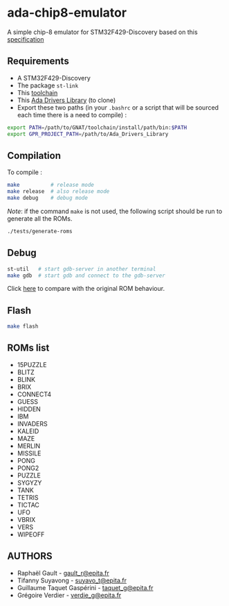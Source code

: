 # ada-chip8-emulator

A simple chip-8 emulator for STM32F429-Discovery based on this [specification](http://devernay.free.fr/hacks/chip8/C8TECH10.HTM#0.0)

## Requirements

* A STM32F429-Discovery
* The package `st-link`
* This [toolchain](http://mirrors.cdn.adacore.com/art/5b0c1227a3f5d7097625478d)
* This [Ada Drivers Library](https://github.com/AdaCore/Ada_Drivers_Library) (to clone)
* Export these two paths (in your `.bashrc` or a script that will be sourced each time there is a need to compile) :
```bash
export PATH=/path/to/GNAT/toolchain/install/path/bin:$PATH
export GPR_PROJECT_PATH=/path/to/Ada_Drivers_Library
```

## Compilation

To compile :
``` bash
make          # release mode
make release  # also release mode
make debug    # debug mode
```

*Note*: if the command `make` is not used, the following script should be run to generate all the ROMs.
```bash
./tests/generate-roms
```

## Debug

``` bash
st-util   # start gdb-server in another terminal
make gdb  # start gdb and connect to the gdb-server
```

Click [here](https://rawgit.com/alexanderdickson/Chip-8-Emulator/master/index.html) to compare with the original ROM behaviour.

## Flash

``` bash
make flash
```

## ROMs list

* 15PUZZLE
* BLITZ
* BLINK
* BRIX
* CONNECT4
* GUESS
* HIDDEN
* IBM
* INVADERS
* KALEID
* MAZE
* MERLIN
* MISSILE
* PONG
* PONG2
* PUZZLE
* SYGYZY
* TANK
* TETRIS
* TICTAC
* UFO
* VBRIX
* VERS
* WIPEOFF

## AUTHORS

* Raphaël Gault - <gault_r@epita.fr>
* Tifanny Suyavong - <suyavo_t@epita.fr>
* Guillaume Taquet Gaspérini - <taquet_g@epita.fr>
* Grégoire Verdier - <verdie_g@epita.fr>
